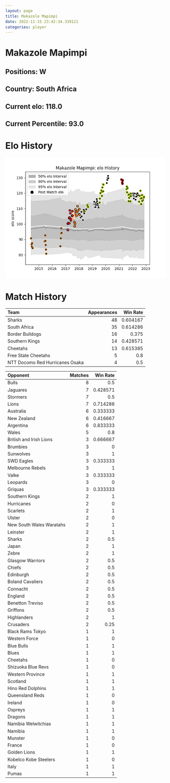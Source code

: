 ```yaml
---  
layout: page  
title: Makazole Mapimpi  
date: 2022-11-15 23:42:34.339121  
categories: player  
---
```

# Makazole Mapimpi

## Positions: W

## Country: South Africa

## Current elo: 118.0

## Current Percentile: 93.0

# Elo History


![elo history](history_MakazoleMapimpi.png)
# Match History


| Team                            |   Appearances |   Win Rate |
|:--------------------------------|--------------:|-----------:|
| Sharks                          |            48 |   0.604167 |
| South Africa                    |            35 |   0.614286 |
| Border Bulldogs                 |            16 |   0.375    |
| Southern Kings                  |            14 |   0.428571 |
| Cheetahs                        |            13 |   0.615385 |
| Free State Cheetahs             |             5 |   0.8      |
| NTT Docomo Red Hurricanes Osaka |             4 |   0.5      |

| Opponent                 |   Matches |   Win Rate |
|:-------------------------|----------:|-----------:|
| Bulls                    |         8 |   0.5      |
| Jaguares                 |         7 |   0.428571 |
| Stormers                 |         7 |   0.5      |
| Lions                    |         7 |   0.714286 |
| Australia                |         6 |   0.333333 |
| New Zealand              |         6 |   0.416667 |
| Argentina                |         6 |   0.833333 |
| Wales                    |         5 |   0.8      |
| British and Irish Lions  |         3 |   0.666667 |
| Brumbies                 |         3 |   0        |
| Sunwolves                |         3 |   1        |
| SWD Eagles               |         3 |   0.333333 |
| Melbourne Rebels         |         3 |   1        |
| Valke                    |         3 |   0.333333 |
| Leopards                 |         3 |   0        |
| Griquas                  |         3 |   0.333333 |
| Southern Kings           |         2 |   1        |
| Hurricanes               |         2 |   0        |
| Scarlets                 |         2 |   1        |
| Ulster                   |         2 |   0        |
| New South Wales Waratahs |         2 |   1        |
| Leinster                 |         2 |   1        |
| Sharks                   |         2 |   0.5      |
| Japan                    |         2 |   1        |
| Zebre                    |         2 |   1        |
| Glasgow Warriors         |         2 |   0.5      |
| Chiefs                   |         2 |   0.5      |
| Edinburgh                |         2 |   0.5      |
| Boland Cavaliers         |         2 |   0.5      |
| Connacht                 |         2 |   0.5      |
| England                  |         2 |   0.5      |
| Benetton Treviso         |         2 |   0.5      |
| Griffons                 |         2 |   0.5      |
| Highlanders              |         2 |   1        |
| Crusaders                |         2 |   0.25     |
| Black Rams Tokyo         |         1 |   1        |
| Western Force            |         1 |   0        |
| Blue Bulls               |         1 |   1        |
| Blues                    |         1 |   1        |
| Cheetahs                 |         1 |   0        |
| Shizuoka Blue Revs       |         1 |   0        |
| Western Province         |         1 |   1        |
| Scotland                 |         1 |   1        |
| Hino Red Dolphins        |         1 |   1        |
| Queensland Reds          |         1 |   0        |
| Ireland                  |         1 |   0        |
| Ospreys                  |         1 |   1        |
| Dragons                  |         1 |   1        |
| Namibia Welwitchias      |         1 |   1        |
| Namibia                  |         1 |   1        |
| Munster                  |         1 |   0        |
| France                   |         1 |   0        |
| Golden Lions             |         1 |   1        |
| Kobelco Kobe Steelers    |         1 |   0        |
| Italy                    |         1 |   1        |
| Pumas                    |         1 |   1        |